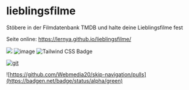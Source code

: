 # lieblingsfilme
Stöbere in der Filmdatenbank TMDB und halte deine Lieblingsfilme fest

Seite online: https://lernya.github.io/lieblingsfilme/

<img src="https://img.shields.io/badge/HTML5-E34F26?style=for-the-badge&logo=html5&logoColor=white" />  ![image](https://img.shields.io/badge/CSS3-1572B6?style=for-the-badge&logo=css3&logoColor=white)    ![Tailwind CSS Badge](https://img.shields.io/badge/Tailwind%20CSS-06B6D4?style=for-the-badge&logo=tailwindcss&logoColor=fff)

[![git](https://badgen.net/badge/icon/git?icon=git&label)](https://git-scm.com)

![https://github.com/Webmedia20/skip-navigation/pulls](https://badgen.net/badge/status/alpha/green)
